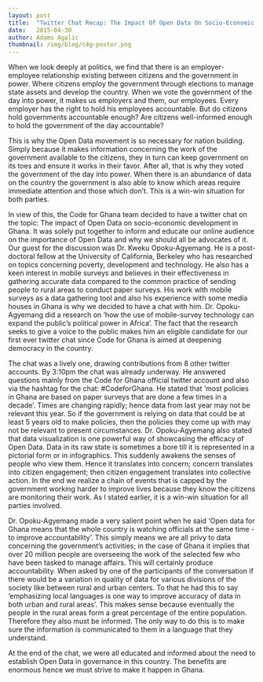 ```yaml
---
layout: post 
title:  "Twitter Chat Recap: The Impact Of Open Data On Socio-Economic Dev't In Ghana"
date:   2015-04-30 
author: Adams Agalic
thumbnail: /img/blog/c4g-poster.png
---
```




When we look deeply at politics, we find that there is an employer-employee relationship existing between citizens and the government in power. Where citizens employ the government through elections to manage state assets and develop the country. When we vote the government of the day into power, it makes us employers and them, our employees. Every employer has the right to hold his employees accountable. But do citizens hold governments accountable enough? Are citizens well-informed enough to hold the government of the day accountable?


This is why the Open Data movement is so necessary for nation building. Simply because it makes information concerning the work of the government available to the citizens, they in turn can keep government on its toes and ensure it works in their favor. After all, that is why they voted the government of the day into power. When there is an abundance of data on the country the government is also able to know which areas require immediate attention and those which don’t. This is a win-win situation for both parties.


In view of this, the Code for Ghana team decided to have a twitter chat on the topic: The impact of Open Data on socio-economic development in Ghana. It was solely put together to inform and educate our online audience on the importance of Open Data and why we should all be advocates of it. Our guest for the discussion was Dr. Kweku Opoku-Agyemang. He is a post-doctoral fellow at the University of California, Berkeley who has researched on topics concerning poverty, development and technology.  He also has a keen interest in mobile surveys and believes in their effectiveness in gathering accurate data compared to the common practice of sending people to rural areas to conduct paper surveys. His work with mobile surveys as a data gathering tool and also his experience with some media houses in Ghana is why we decided to have a chat with him. Dr. Opoku-Agyemang did a research on ‘how the use of mobile-survey technology can expand the public’s political power in Africa’. The fact that the research seeks to give a voice to the public makes him an eligible candidate for our first ever twitter chat since Code for Ghana is aimed at deepening democracy in the country.
 

The chat was a lively one, drawing contributions from 8 other twitter accounts. By 3:10pm the chat was already underway. He answered questions mainly from the Code for Ghana official twitter account and also via the hashtag for the chat: #CodeforGhana. He stated that ‘most policies in Ghana are based on paper surveys that are done a few times in a decade’. Times are changing rapidly; hence data from last year may not be relevant this year. So if the government is relying on data that could be at least 5 years old to make policies, then the policies they come up with may not be relevant to present circumstances. Dr. Opoku-Agyemang also stated that data visualization is one powerful way of showcasing the efficacy of Open Data. Data in its raw state is sometimes a bore till it is represented in a pictorial form or in infographics. This suddenly awakens the senses of people who view them. Hence it translates into concern; concern translates into citizen engagement; then citizen engagement translates into collective action. In the end we realize a chain of events that is capped by the government working harder to improve lives because they know the citizens are monitoring their work. As I stated earlier, it is a win-win situation for all parties involved.


Dr. Opoku-Agyemang made a very salient point when he said ‘Open data for Ghana means that the whole country is watching officials at the same time - to improve accountability’. This simply means we are all privy to data concerning the government’s activities; in the case of Ghana it implies that over 20 million people are overseeing the work of the selected few who have been tasked to manage affairs. This will certainly produce accountability. When asked by one of the participants of the conversation if there would be a variation in quality of data for various divisions of the society like between rural and urban centers. To that he had this to say ‘emphasizing local languages is one way to improve accuracy of data in both urban and rural areas’. This makes sense because eventually the people in the rural areas form a great percentage of the entire population. Therefore they also must be informed. The only way to do this is to make sure the information is communicated to them in a language that they understand.


At the end of the chat, we were all educated and informed about the need to establish Open Data in governance in this country. The benefits are enormous hence we must strive to make it happen in Ghana.
 



